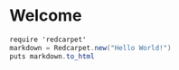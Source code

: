 # Welcome

```csharp
require 'redcarpet'
markdown = Redcarpet.new("Hello World!")
puts markdown.to_html
```
